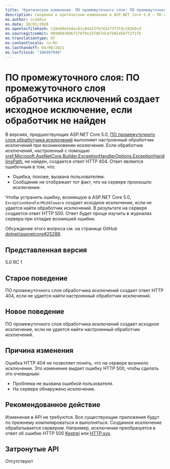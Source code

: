 ```yaml
---
title: 'Критическое изменение. ПО промежуточного слоя: ПО промежуточного слоя обработчика исключений создает исходное исключение, если обработчик не найден'
description: Сведения о критическом изменении в ASP.NET Core 5.0 — ПО промежуточного слоя. ПО промежуточного слоя обработчика исключений создает исходное исключение, если обработчик не найден
ms.author: scaddie
ms.date: 10/01/2020
ms.openlocfilehash: c28e09e544ac01c04a23fb7d2e73f3fdc242e9cd
ms.sourcegitcommit: 089068389671f6f9e15fd67dcbfb0145bf72f1fb
ms.translationtype: HT
ms.contentlocale: ru-RU
ms.lasthandoff: 04/06/2021
ms.locfileid: "106497948"
---
```

# <a name="middleware-exception-handler-middleware-throws-original-exception-if-handler-not-found"></a>ПО промежуточного слоя: ПО промежуточного слоя обработчика исключений создает исходное исключение, если обработчик не найден

В версиях, предшествующих ASP.NET Core 5.0, [ПО промежуточного слоя обработчика исключений](xref:Microsoft.AspNetCore.Builder.ExceptionHandlerExtensions.UseExceptionHandler%2A) выполняет настроенный обработчик исключений при возникновении исключения. Если обработчик исключений, настроенный с помощью <xref:Microsoft.AspNetCore.Builder.ExceptionHandlerOptions.ExceptionHandlingPath>, не найден, создается ответ HTTP 404. Ответ является ошибочным в том, что:

* Ошибка, похоже, вызвана пользователем.
* Сообщение не отображает тот факт, что на сервере произошло исключение.

Чтобы устранить ошибку, возникшую в ASP.NET Core 5.0, `ExceptionHandlerMiddleware` создает исходное исключение, если не удается найти обработчик исключений. В результате на сервере создается ответ HTTP 500. Ответ будет проще изучить в журналах сервера при отладке возникшей ошибки.

Обсуждение этого вопроса см. на странице GitHub [dotnet/aspnetcore#25288](https://github.com/dotnet/aspnetcore/issues/25288).

## <a name="version-introduced"></a>Представленная версия

5.0 RC 1

## <a name="old-behavior"></a>Старое поведение

ПО промежуточного слоя обработчика исключений создает ответ HTTP 404, если не удается найти настроенный обработчик исключений.

## <a name="new-behavior"></a>Новое поведение

ПО промежуточного слоя обработчика исключений создает исходное исключение, если не удается найти настроенный обработчик исключений.

## <a name="reason-for-change"></a>Причина изменения

Ошибка HTTP 404 не позволяет понять, что на сервере возникло исключение. Это изменение выдает ошибку HTTP 500, чтобы сделать это очевидным:

* Проблема не вызвана ошибкой пользователя.
* На сервере обнаружено исключение.

## <a name="recommended-action"></a>Рекомендованное действие

Изменения в API не требуются. Все существующие приложения будут по прежнему компилироваться и выполняться. Созданное исключение обрабатывается сервером. Например, исключение преобразуется в ответ об ошибке HTTP 500 [Kestrel](/aspnet/core/fundamentals/servers/kestrel) или [HTTP.sys](/aspnet/core/fundamentals/servers/httpsys).

## <a name="affected-apis"></a>Затронутые API

Отсутствуют

<!--

### Category

ASP.NET Core

### Affected APIs

Not detectable via API analysis

-->
